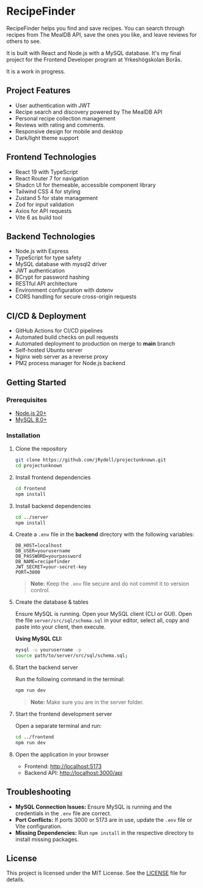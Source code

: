 # RecipeFinder

RecipeFinder helps you find and save recipes. You can search through
recipes from The MealDB API, save the ones you like, and leave reviews
for others to see.

It is built with React and Node.js with a MySQL database. It's my
final project for the Frontend Developer program at Yrkeshögskolan
Borås.

It is a work in progress.

## Project Features

- User authentication with JWT
- Recipe search and discovery powered by The MealDB API
- Personal recipe collection management
- Reviews with rating and comments.
- Responsive design for mobile and desktop
- Dark/light theme support

## Frontend Technologies

- React 19 with TypeScript
- React Router 7 for navigation
- Shadcn UI for themeable, accessible component library
- Tailwind CSS 4 for styling
- Zustand 5 for state management
- Zod for input validation
- Axios for API requests
- Vite 6 as build tool

## Backend Technologies

- Node.js with Express
- TypeScript for type safety
- MySQL database with mysql2 driver
- JWT authentication
- BCrypt for password hashing
- RESTful API architecture
- Environment configuration with dotenv
- CORS handling for secure cross-origin requests

## CI/CD & Deployment

- GitHub Actions for CI/CD pipelines
- Automated build checks on pull requests
- Automated deployment to production on merge to **main** branch
- Self-hosted Ubuntu server
- Nginx web server as a reverse proxy
- PM2 process manager for Node.js backend

## Getting Started

### Prerequisites

- [Node.js 20+](https://nodejs.org/)
- [MySQL 8.0+](https://dev.mysql.com/downloads/)

### Installation

1.  Clone the repository

    ```bash
    git clone https://github.com/jRydell/projectunknown.git
    cd projectunknown
    ```

2.  Install frontend dependencies

    ```bash
    cd frontend
    npm install
    ```

3.  Install backend dependencies

    ```bash
    cd ../server
    npm install
    ```

4.  Create a `.env` file in the **backend** directory with the following variables:

    ```env
    DB_HOST=localhost
    DB_USER=yourusername
    DB_PASSWORD=yourpassword
    DB_NAME=recipefinder
    JWT_SECRET=your-secret-key
    PORT=3000
    ```

    > **Note:** Keep the `.env` file secure and do not commit it to version control.

5.  Create the database & tables

    Ensure MySQL is running. Open your MySQL client (CLI or GUI). Open the file `server/src/sql/schema.sql` in your editor, select all, copy and paste into your client, then execute.

    **Using MySQL CLI:**

    ```bash
    mysql -u yourusername -p
    source path/to/server/src/sql/schema.sql;
    ```

6.  Start the backend server

    Run the following command in the terminal:

    ```bash
    npm run dev
    ```

    > **Note:** Make sure you are in the server folder.

7.  Start the frontend development server

    Open a separate terminal and run:

    ```bash
    cd ../frontend
    npm run dev
    ```

8.  Open the application in your browser

    - Frontend: [http://localhost:5173](http://localhost:5173)
    - Backend API: [http://localhost:3000/api](http://localhost:3000/api)

## Troubleshooting

- **MySQL Connection Issues:** Ensure MySQL is running and the credentials in the `.env` file are correct.
- **Port Conflicts:** If ports 3000 or 5173 are in use, update the `.env` file or Vite configuration.
- **Missing Dependencies:** Run `npm install` in the respective directory to install missing packages.

## License

This project is licensed under the MIT License. See the [LICENSE](LICENSE) file for details.
